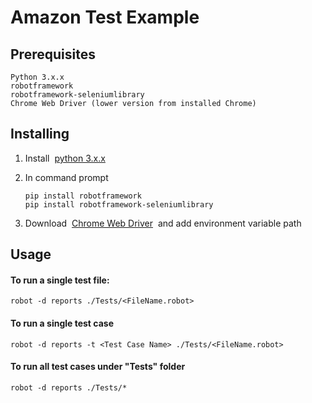 # **Amazon Test Example**

## Prerequisites
```
Python 3.x.x
robotframework
robotframework-seleniumlibrary
Chrome Web Driver (lower version from installed Chrome)
```


## Installing
1. Install &nbsp;[python 3.x.x](https://www.python.org/downloads/)

 

2. In command prompt
    ```
    pip install robotframework
    pip install robotframework-seleniumlibrary
    ```
  
3. Download &nbsp;[Chrome Web Driver](https://chromedriver.storage.googleapis.com/index.html)
&nbsp;and add environment variable path 


## Usage
#### To run a single test file:
```
robot -d reports ./Tests/<FileName.robot>
```

#### To run a single test case
```
robot -d reports -t <Test Case Name> ./Tests/<FileName.robot>
```

#### To run all test cases under "Tests" folder
```
robot -d reports ./Tests/*
```

